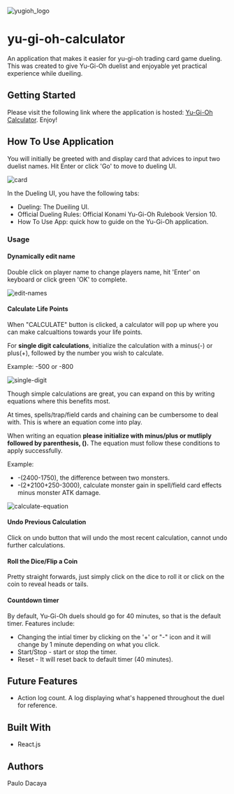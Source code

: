 ![yugioh_logo](https://user-images.githubusercontent.com/29850088/34853219-b1085ea8-f786-11e7-87e5-b92f86849ff2.png)

# yu-gi-oh-calculator
An application that makes it easier for yu-gi-oh trading card game dueling. This was created to give Yu-Gi-Oh duelist and enjoyable yet practical experience while dueiling.

## Getting Started
Please visit the following link where the application is hosted:
[Yu-Gi-Oh Calculator](https://paulodacaya.xyz/yu-gi-oh-calculator/#/). Enjoy!

## How To Use Application 
You will initially be greeted with and display card that advices to input two duelist names. Hit Enter or click 'Go' to move to dueling UI.

![card](https://user-images.githubusercontent.com/29850088/34853506-34e3c1c6-f788-11e7-90ef-021dfff5475b.gif)

In the Dueling UI, you have the following tabs:
- Dueling: The Dueiling UI.
- Official Dueling Rules: Official Konami Yu-Gi-Oh Rulebook Version 10.
- How To Use App: quick how to guide on the Yu-Gi-Oh application.

### Usage
#### Dynamically edit name
Double click on player name to change players name, hit 'Enter' on keyboard or click green 'OK' to complete.

![edit-names](https://user-images.githubusercontent.com/29850088/34854375-83101c64-f78d-11e7-99d7-b50cd42f7f95.gif)

#### Calculate Life Points
When "CALCULATE" button is clicked, a calculator will pop up where you can make calcualtions towards your life points. 

For **single digit calculations**, initialize the calculation with a minus(-) or plus(+), followed by the number you wish to calculate. 

Example: -500 or -800

![single-digit](https://user-images.githubusercontent.com/29850088/34855688-2b46b65c-f795-11e7-8b9b-89d136ef1d96.gif)

Though simple calculations are great, you can expand on this by writing equations where this benefits most. 

At times, spells/trap/field cards and chaining can be cumbersome to deal with. This is where an equation come into play. 

When writing an equation **please initialize with minus/plus or mutliply followed by parenthesis, ().** The equation must follow these conditions to apply successfully. 

Example: 
- -(2400-1750), the difference between two monsters.
- -(2*2100+250-3000), calculate monster gain in spell/field card effects minus monster ATK damage.

![calculate-equation](https://user-images.githubusercontent.com/29850088/34855977-d549b2fc-f796-11e7-8506-b17d5c5ab2d3.gif)

#### Undo Previous Calculation
Click on undo button that will undo the most recent calculation, cannot undo further calculations.

#### Roll the Dice/Flip a Coin
Pretty straight forwards, just simply click on the dice to roll it or click on the coin to reveal heads or tails.

#### Countdown timer
By default, Yu-Gi-Oh duels should go for 40 minutes, so that is the default timer. Features include:
- Changing the intial timer by clicking on the '+' or "-" icon and it will change by 1 minute depending on what you click.
- Start/Stop - start or stop the timer.
- Reset - It will reset back to default timer (40 minutes).


## Future Features
- Action log count. A log displaying what's happened throughout the duel for reference.

## Built With
- React.js

## Authors
Paulo Dacaya






